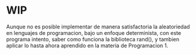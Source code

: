# WIP
Aunque no es posible implementar de manera satisfactoria la aleatoriedad en lenguajes de programacion, bajo un enfoque determinista, con este programa intento, saber como funciona la biblioteca rand(), y tambien aplicar lo hasta ahora aprendido en la materia de Programacion 1.
